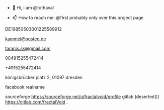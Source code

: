 - 👋 Hi, i am @tothaval

- 📫 How to reach me: @first probably only over this project page

<!---
tothaval/tothaval is a ✨ special ✨ repository because its `README.md` (this file) appears on your GitHub profile.
You can click the Preview link to take a look at your changes.
--->

DE19850503001225589912

kammel@posteo.de

taranis.sk@gmail.com

004915255472414

+4915255472414

königsbrücker platz 2, 01097 dresden

facebook realname

sourceforge https://sourceforge.net/u/fractalvoid/profile
gitlab (deserted()( https://gitlab.com/fractalVoid
.
